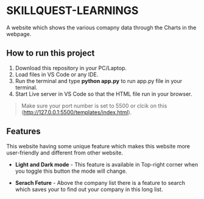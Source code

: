 # SKILLQUEST-LEARNINGS
A website which shows the various comapny data through the Charts in the webpage.

## How to run this project
1. Download this repository in your PC/Laptop.
2. Load files in VS Code or any IDE.
3. Run the terminal and type **python app.py** to run app.py file in your terminal.
4. Start Live server in VS Code so that the HTML file run in your browser.
>Make sure your port number is set to 5500 or clcik on this (http://127.0.0.1:5500/templates/index.html).

## Features
This website having some unique feature which makes this website more user-friendly and different from other website.

- **Light and Dark mode**  - This feature is available in Top-right corner when you toggle this button the mode will change.
* **Serach Feture** - Above the company list there is a feature to search which saves your to find out your company in this long list.
